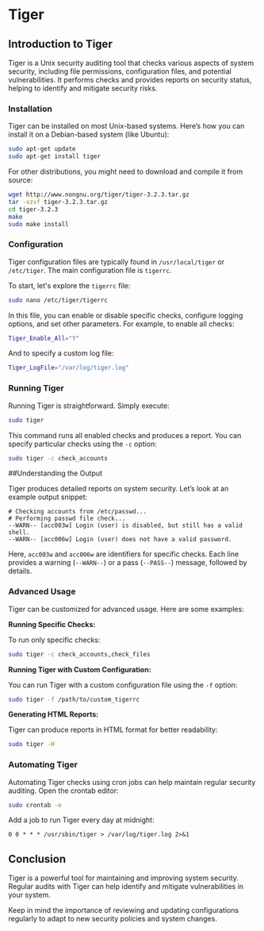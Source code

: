 # Tiger

## Introduction to Tiger

Tiger is a Unix security auditing tool that checks various aspects of system security, including file permissions, configuration files, and potential vulnerabilities. It performs checks and provides reports on security status, helping to identify and mitigate security risks.

### Installation

Tiger can be installed on most Unix-based systems. Here’s how you can install it on a Debian-based system (like Ubuntu):

```bash
sudo apt-get update
sudo apt-get install tiger
```

For other distributions, you might need to download and compile it from source:

```bash
wget http://www.nongnu.org/tiger/tiger-3.2.3.tar.gz
tar -xzvf tiger-3.2.3.tar.gz
cd tiger-3.2.3
make
sudo make install
```

### Configuration

Tiger configuration files are typically found in `/usr/local/tiger` or `/etc/tiger`. The main configuration file is `tigerrc`.

To start, let's explore the `tigerrc` file:

```bash
sudo nano /etc/tiger/tigerrc
```

In this file, you can enable or disable specific checks, configure logging options, and set other parameters. For example, to enable all checks:

```bash
Tiger_Enable_All="Y"
```

And to specify a custom log file:

```bash
Tiger_LogFile="/var/log/tiger.log"
```

### Running Tiger

Running Tiger is straightforward. Simply execute:

```bash
sudo tiger
```

This command runs all enabled checks and produces a report. You can specify particular checks using the `-c` option:

```bash
sudo tiger -c check_accounts
```

##Understanding the Output

Tiger produces detailed reports on system security. Let’s look at an example output snippet:

```plaintext
# Checking accounts from /etc/passwd...
# Performing passwd file check...
--WARN-- [acc003w] Login (user) is disabled, but still has a valid shell.
--WARN-- [acc006w] Login (user) does not have a valid password.
```

Here, `acc003w` and `acc006w` are identifiers for specific checks. Each line provides a warning (`--WARN--`) or a pass (`--PASS--`) message, followed by details.

### Advanced Usage

Tiger can be customized for advanced usage. Here are some examples:

**Running Specific Checks:**

To run only specific checks:

```bash
sudo tiger -c check_accounts,check_files
```

**Running Tiger with Custom Configuration:**

You can run Tiger with a custom configuration file using the `-f` option:

```bash
sudo tiger -f /path/to/custom_tigerrc
```

**Generating HTML Reports:**

Tiger can produce reports in HTML format for better readability:

```bash
sudo tiger -H
```

### Automating Tiger

Automating Tiger checks using cron jobs can help maintain regular security auditing. Open the crontab editor:

```bash
sudo crontab -e
```

Add a job to run Tiger every day at midnight:

```plaintext
0 0 * * * /usr/sbin/tiger > /var/log/tiger.log 2>&1
```

## Conclusion

Tiger is a powerful tool for maintaining and improving system security. Regular audits with Tiger can help identify and mitigate vulnerabilities in your system. 

Keep in mind the importance of reviewing and updating configurations regularly to adapt to new security policies and system changes.